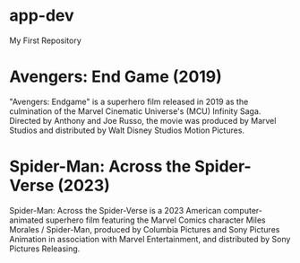# app-dev
My First Repository

# Avengers: End Game (2019)
"Avengers: Endgame" is a superhero film released in 2019 as the culmination of the Marvel Cinematic Universe's (MCU) Infinity Saga. Directed by Anthony and Joe Russo, the movie was produced by Marvel Studios and distributed by Walt Disney Studios Motion Pictures.

# Spider-Man: Across the Spider-Verse (2023)
Spider-Man: Across the Spider-Verse is a 2023 American computer-animated superhero film featuring the Marvel Comics character Miles Morales / Spider-Man, produced by Columbia Pictures and Sony Pictures Animation in association with Marvel Entertainment, and distributed by Sony Pictures Releasing.

